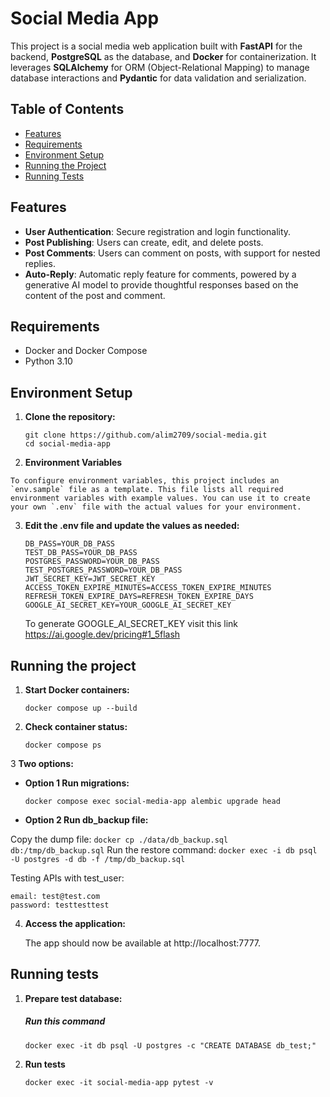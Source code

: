 # Social Media App

This project is a social media web application built with **FastAPI** for the backend, **PostgreSQL** as the database, and **Docker** for containerization. It leverages **SQLAlchemy** for ORM (Object-Relational Mapping) to manage database interactions and **Pydantic** for data validation and serialization.

## Table of Contents

- [Features](#features)
- [Requirements](#requirements)
- [Environment Setup](#environment-setup)
- [Running the Project](#running-the-project)
- [Running Tests](#running-tests)

## Features
- **User Authentication**: Secure registration and login functionality.
- **Post Publishing**: Users can create, edit, and delete posts.
- **Post Comments**: Users can comment on posts, with support for nested replies.
- **Auto-Reply**: Automatic reply feature for comments, powered by a generative AI model to provide thoughtful responses based on the content of the post and comment.


## Requirements

- Docker and Docker Compose
- Python 3.10

## Environment Setup

1. **Clone the repository:**

   ```
   git clone https://github.com/alim2709/social-media.git
   cd social-media-app

2.   **Environment Variables**

    To configure environment variables, this project includes an `env.sample` file as a template. This file lists all required environment variables with example values. You can use it to create your own `.env` file with the actual values for your environment.
    
3. **Edit the .env file and update the values as needed:**

    ```
    DB_PASS=YOUR_DB_PASS
    TEST_DB_PASS=YOUR_DB_PASS
    POSTGRES_PASSWORD=YOUR_DB_PASS
    TEST_POSTGRES_PASSWORD=YOUR_DB_PASS
    JWT_SECRET_KEY=JWT_SECRET_KEY
    ACCESS_TOKEN_EXPIRE_MINUTES=ACCESS_TOKEN_EXPIRE_MINUTES
    REFRESH_TOKEN_EXPIRE_DAYS=REFRESH_TOKEN_EXPIRE_DAYS
    GOOGLE_AI_SECRET_KEY=YOUR_GOOGLE_AI_SECRET_KEY
   ```
   To generate GOOGLE_AI_SECRET_KEY visit this link https://ai.google.dev/pricing#1_5flash


## Running the project

1. **Start Docker containers:**
    ```
   docker compose up --build
   ```
2. **Check container status:**
    ```
   docker compose ps 
    ```
3 **Two options:**
   - **Option 1 Run migrations:**
      ```
      docker compose exec social-media-app alembic upgrade head
      ```
   - **Option 2 Run db_backup file:**

   Copy the dump file:
      ```
      docker cp ./data/db_backup.sql db:/tmp/db_backup.sql
      ```
   Run the restore command:
      ```
      docker exec -i db psql -U postgres -d db -f /tmp/db_backup.sql
      ```

   Testing APIs with test_user:
   ```
   email: test@test.com
   password: testtesttest
   ```
  
4. **Access the application:**
   
   The app should now be available at http://localhost:7777.


## Running tests

1. **Prepare test database:**
   
   ##### Run this command 
   ```
   docker exec -it db psql -U postgres -c "CREATE DATABASE db_test;"
   ```
2. **Run tests**

   ```
   docker exec -it social-media-app pytest -v
   ```
